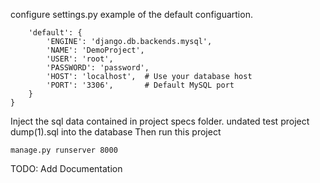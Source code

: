 configure settings.py example of the default configuartion.
```DATABASES = {
    'default': {
        'ENGINE': 'django.db.backends.mysql',
        'NAME': 'DemoProject',
        'USER': 'root',
        'PASSWORD': 'password',
        'HOST': 'localhost',  # Use your database host
        'PORT': '3306',       # Default MySQL port
    }
}
```
Inject the sql data contained in project specs folder. undated test project dump(1).sql into the database
Then run this project

```manage.py runserver 8000```

TODO:
Add Documentation
